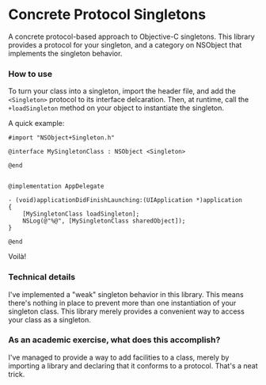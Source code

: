 Concrete Protocol Singletons
============================

A concrete protocol-based approach to Objective-C singletons. This library provides a protocol for your singleton, and a category on NSObject that implements the singleton behavior. 


### How to use ###

To turn your class into a singleton, import the header file, and add the `<Singleton>` protocol to its interface delcaration. Then, at runtime, call the `+loadSingleton` method on your object to instantiate the singleton.

A quick example:

	#import "NSObject+Singleton.h"
	
	@interface MySingletonClass : NSObject <Singleton>
	
	@end
	

	@implementation AppDelegate

	- (void)applicationDidFinishLaunching:(UIApplication *)application
	{
		[MySingletonClass loadSingleton];
		NSLog(@"%@", [MySingletonClass sharedObject]);
	}
	
	@end
	
Voilà!

### Technical details ###

I've implemented a "weak" singleton behavior in this library. This means there's nothing in place to prevent more than one instantiation of your singleton class. This library merely provides a convenient way to access your class as a singleton.


### As an academic exercise, what does this accomplish? ###

I've managed to provide a way to add facilities to a class, merely by importing a library and declaring that it conforms to a protocol. That's a neat trick.
